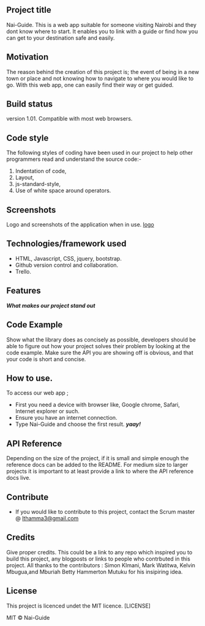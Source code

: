## Project title
Nai-Guide. This is a web app suitable for someone visiting Nairobi and they dont know where to start. It enables you to link with a guide or find how you can get to your destination safe and easily.

## Motivation
The reason behind the creation of this project is; the event of being in a new town or place and not knowing how to navigate to where you would like to go. With this web app, one can easily find their way or get guided.

## Build status
version 1.01.
Compatible with most web browsers.

## Code style
The following styles of coding have been used in our project to help other programmers read and understand the source code:-
1. Indentation of code,
2. Layout,
3. js-standard-style,
4. Use of white space around operators.


## Screenshots
Logo and screenshots of the application when in use.
[logo](../logo.png)


## Technologies/framework used
- HTML, Javascript, CSS, jquery, bootstrap.
- Github version control and collaboration.
- Trello. 

## Features
***What makes our project stand out***

## Code Example
Show what the library does as concisely as possible, developers should be able to figure out how your project solves their problem by looking at the code example. Make sure the API you are showing off is obvious, and that your code is short and concise.

## How to use.
To access our web app ;
- First you need a device with browser like, Google chrome, Safari, Internet explorer or such.
- Ensure you have an internet connection.
- Type Nai-Guide and choose the first result. ***yaay!***

## API Reference
Depending on the size of the project, if it is small and simple enough the reference docs can be added to the README. For medium size to larger projects it is important to at least provide a link to where the API reference docs live.

## Contribute
- If you would like to contribute to this project, contact the Scrum master @ lthamma3@gmail.com 

## Credits
Give proper credits. This could be a link to any repo which inspired you to build this project, any blogposts or links to people who contrbuted in this project.
All thanks to the contributors : Simon KImani, Mark Watitwa, Kelvin Mbugua,and Mburiah Betty
Hammerton Mutuku for his insipiring idea.
## License
This project is licenced undet the MIT licence. [LICENSE]

MIT © Nai-Guide
